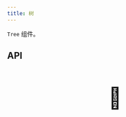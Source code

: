 ```yaml
---
title: 树
---
```


`Tree` 组件。

## API

<div style="padding: 40px 0;font-size: 48px; text-align: center;">🚧</div>

